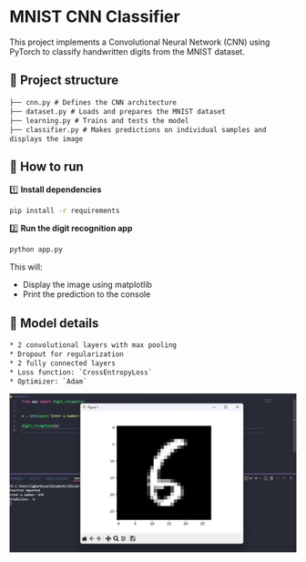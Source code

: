 # MNIST CNN Classifier

This project implements a Convolutional Neural Network (CNN) using PyTorch to classify handwritten digits from the MNIST dataset.

## 📂 Project structure

```
├── cnn.py # Defines the CNN architecture
├── dataset.py # Loads and prepares the MNIST dataset
├── learning.py # Trains and tests the model
├── classifier.py # Makes predictions on individual samples and displays the image
```

## 🚀 How to run

1️⃣ **Install dependencies**
```bash
pip install -r requirements
```

2️⃣ **Run the digit recognition app**
```bash
python app.py
```

This will:

* Display the image using matplotlib
* Print the prediction to the console

## 📝 Model details
```
* 2 convolutional layers with max pooling
* Dropout for regularization
* 2 fully connected layers
* Loss function: `CrossEntropyLoss`
* Optimizer: `Adam`
```

![Example prediction](https://github.com/LuizAlbar/MNIST-Classifier/blob/assets/example.png)






